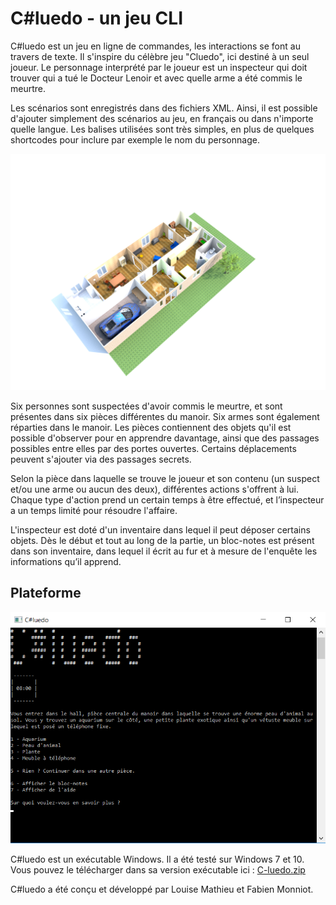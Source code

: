 # C#luedo - un jeu CLI

C#luedo est un jeu en ligne de commandes, les interactions se font au travers de texte. Il s'inspire du célèbre jeu "Cluedo", ici destiné à un seul joueur. Le personnage interprété par le joueur est un inspecteur qui doit trouver qui a tué le Docteur Lenoir et avec quelle arme a été commis le meurtre.

Les scénarios sont enregistrés dans des fichiers XML. Ainsi, il est possible d'ajouter simplement des scénarios au jeu, en français ou dans n'importe quelle langue. Les balises utilisées sont très simples, en plus de quelques shortcodes pour inclure par exemple le nom du personnage.

![Visualisation 3D du manoir](manoir.png)

Six personnes sont suspectées d'avoir commis le meurtre, et sont présentes dans six pièces différentes du manoir. Six armes sont également réparties dans le manoir. Les pièces contiennent des objets qu'il est possible d'observer pour en apprendre davantage, ainsi que des passages possibles entre elles par des portes ouvertes. Certains déplacements peuvent s'ajouter via des passages secrets.

Selon la pièce dans laquelle se trouve le joueur et son contenu (un suspect et/ou une arme ou aucun des deux), différentes actions s'offrent à lui. Chaque type d'action prend un certain temps à être effectué, et l’inspecteur a un temps limité pour résoudre l'affaire.

L'inspecteur est doté d'un inventaire dans lequel il peut déposer certains objets. Dès le début et tout au long de la partie, un bloc-notes est présent dans son inventaire, dans lequel il écrit au fur et à mesure de l'enquête les informations qu’il apprend.

## Plateforme

![Interface du logiciel](interface.png)

C#luedo est un exécutable Windows. Il a été testé sur Windows 7 et 10.
Vous pouvez le télécharger dans sa version exécutable ici : [C-luedo.zip](C-luedo.zip)

C#luedo a été conçu et développé par Louise Mathieu et Fabien Monniot.
